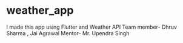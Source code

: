 # weather_app
I made this app using Flutter and Weather API
Team member- Dhruv Sharma , Jai Agrawal 
Mentor- Mr. Upendra Singh
